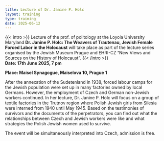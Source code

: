 ```yaml
---
title: Lecture of Dr. Janine P. Holc
layout: training
type: training
date: 2025-06-12
---
```


{{< intro >}}
Lecture of the prof. of politology at the Loyola University Maryland **Dr. Janine P. Holc: The Weavers of Trautenau, Jewish Female Forced Labor in the Holocaust** will take place as part of the lecture series organised by the Jewish Museum Prague and EHRI-CZ “New Views and Sources on the History of Holocaust”. 
{{< /intro >}}
</br>
**Date: 17th June 2025, 7 pm**

**Place: Maisel Synagogue, Maiselova 10, Prague 1**

After the annexation of the Sudetenland in 1938, forced labour camps for the Jewish population were set up in many factories owned by local Germans. However, the employment of Czech and German non-Jewish workers continued. In her lecture, Dr. Janine P. Holc will focus on a group of textile factories in the Trutnov region where Polish Jewish girls from Silesia were interned from 1940 until May 1945. Based on the testimonies of survivors and the documents of the perpetrators, you can find out what the relationships between Czech and Jewish workers were like and what strategies the Polish Jewish women used to survive.

The event will be simultaneously interpreted into Czech, admission is free.

